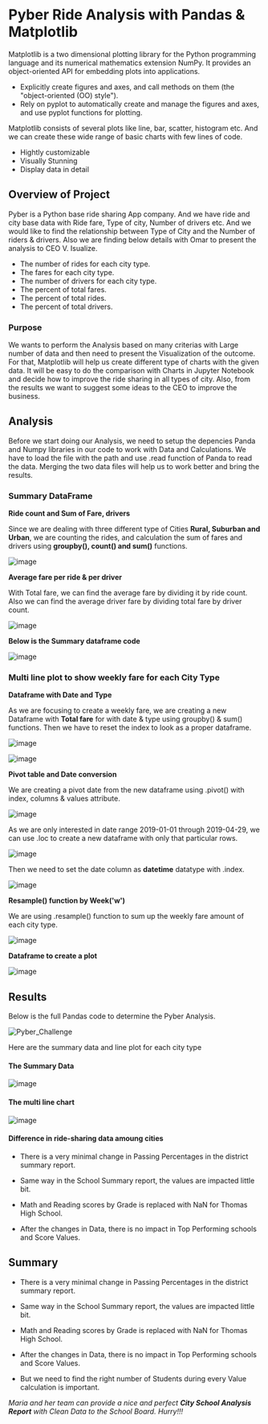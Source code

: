 # Pyber Ride Analysis with Pandas & Matplotlib

Matplotlib is a two dimensional plotting library for the Python programming language and its numerical mathematics extension NumPy. It provides an object-oriented API for embedding plots into applications.

* Explicitly create figures and axes, and call methods on them (the "object-oriented (OO) style").
* Rely on pyplot to automatically create and manage the figures and axes, and use pyplot functions for plotting.

Matplotlib consists of several plots like line, bar, scatter, histogram etc. And we can create these wide range of basic charts with few lines of code.

* Hightly customizable
* Visually Stunning
* Display data in detail


## Overview of Project

Pyber is a Python base ride sharing App company. And we have ride and city base data with Ride fare, Type of city, Number of drivers etc. And we would like to find the relationship between Type of City and the Number of riders & drivers. Also we are finding below details with Omar to present the analysis to CEO V. Isualize.

  *	The number of rides for each city type.
  *	The fares for each city type.
  *	The number of drivers for each city type.
  *	The percent of total fares.
  *	The percent of total rides.
  *	The percent of total drivers.
 
### Purpose

We wants to perform the Analysis based on many criterias with Large number of data and then need to present the Visualization of the outcome. For that, Matplotlib will help us create different type of charts with the given data. It will be easy to do the comparison with Charts in Jupyter Notebook and decide how to improve the ride sharing in all types of city. Also, from the results we want to suggest some ideas to the CEO to improve the business. 

## Analysis 

Before we start doing our Analysis, we need to setup the depencies Panda and Numpy libraries in our code to work with Data and Calculations. We have to load the file  with the path and use .read function of Panda to read the data. Merging the two data files will help us to work better and bring the results. 

### Summary DataFrame

**Ride count and Sum of Fare, drivers**

Since we are dealing with three different type of Cities **Rural, Suburban and Urban**, we are counting the rides, and calculation the sum of fares and drivers using **groupby(), count() and sum()** functions. 

![image](https://user-images.githubusercontent.com/85472349/126057526-e459c1d1-bacf-463b-ae5a-a42b06b266e9.png)

**Average fare per ride & per driver**

With Total fare, we can find the average fare by dividing it by ride count. Also we can find the average driver fare by dividing total fare by driver count. 

![image](https://user-images.githubusercontent.com/85472349/126057568-e3135733-4b35-4b51-ad29-20d8fa6a90e8.png)

**Below is the Summary dataframe code**

![image](https://user-images.githubusercontent.com/85472349/126057614-c4e300de-9776-4179-ab4b-ad5fcb7e9b08.png)

### Multi line plot to show weekly fare for each City Type
	
**Dataframe with Date and Type**

As we are focusing to create a weekly fare, we are creating a new Dataframe with **Total fare** for with date & type using groupby() & sum() functions. Then we have to reset the index to look as a proper dataframe.

![image](https://user-images.githubusercontent.com/85472349/126057643-14e22f15-520c-4c9d-800f-fc0d47f47913.png)

![image](https://user-images.githubusercontent.com/85472349/126057653-e28bc393-0abe-4d05-bc83-94f97beefa8b.png)

**Pivot table and Date conversion**

We are creating a pivot date from the new dataframe using .pivot() with index, columns & values attribute. 

![image](https://user-images.githubusercontent.com/85472349/126057665-cedd6039-6994-447c-8a11-13d59639e527.png)

As we are only interested in date range 2019-01-01 through 2019-04-29, we can use .loc to create a new dataframe with only that particular rows. 

![image](https://user-images.githubusercontent.com/85472349/126057673-d8891a26-317c-46ef-a0e3-376ce92402a4.png)

Then we need to set the date column as **datetime** datatype with .index.

![image](https://user-images.githubusercontent.com/85472349/126057684-0e5b8ba3-e880-4289-b48e-c081bf7b45e7.png)

**Resample() function by Week('w')**

We are using .resample() function to sum up the weekly fare amount of each city type.

![image](https://user-images.githubusercontent.com/85472349/126057692-589f35c3-cec1-4fd9-a82f-5d1561a6514b.png)

**Dataframe to create a plot**
 
![image](https://user-images.githubusercontent.com/85472349/126057711-ceb2e7b3-bdfe-4740-b8a7-1f29c55757c1.png)


## Results

Below is the full Pandas code to determine the Pyber Analysis. 

![Pyber_Challenge](.ipynb)

Here are the summary data and line plot for each city type

#### The Summary Data



![image]( .png)


#### The multi line chart


![image](https://user-images.githubusercontent.com/85472349/125233872-171a1a80-e2a5-11eb-823c-7660af7729fd.png)


#### Difference in ride-sharing data amoung cities

* There is a very minimal change in Passing Percentages in the district summary report.

* Same way in the School Summary report, the values are impacted little bit.

* Math and Reading scores by Grade is replaced with NaN for Thomas High School.

* After the changes in Data, there is no impact in Top Performing schools and Score Values. 


## Summary

* There is a very minimal change in Passing Percentages in the district summary report.

* Same way in the School Summary report, the values are impacted little bit.

* Math and Reading scores by Grade is replaced with NaN for Thomas High School.

* After the changes in Data, there is no impact in Top Performing schools and Score Values. 

* But we need to find the right number of Students during every Value calculation is important. 

_Maria and her team can provide a nice and perfect **City School Analysis Report** with Clean Data to the School Board. Hurry!!!_
